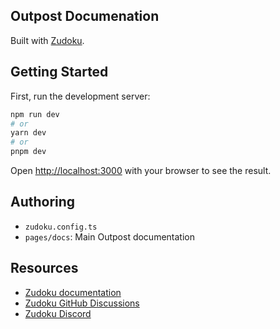 ## Outpost Documenation

Built with [Zudoku](https://zudoku.dev).

## Getting Started

First, run the development server:

```bash
npm run dev
# or
yarn dev
# or
pnpm dev
```

Open [http://localhost:3000](http://localhost:3000) with your browser to see the result.

## Authoring

- `zudoku.config.ts`
- `pages/docs`: Main Outpost documentation

## Resources

- [Zudoku documentation](https://zudoku.dev/docs)
- [Zudoku GitHub Discussions](https://github.com/zuplo/zudoku/discussions)
- [Zudoku Discord](https://discord.zudoku.dev)
